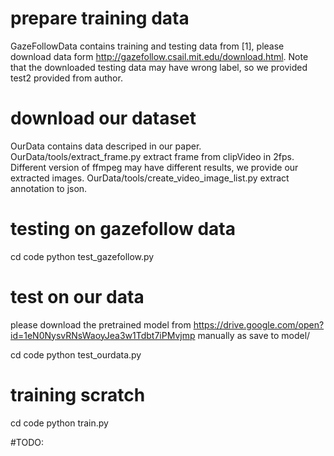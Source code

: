 # prepare training data
GazeFollowData contains training and testing data from [1], please download data form http://gazefollow.csail.mit.edu/download.html.
Note that the downloaded testing data may have wrong label, so we provided test2 provided from author.

# download our dataset
OurData contains data descriped in our paper.
OurData/tools/extract_frame.py extract frame from clipVideo in 2fps.
Different version of ffmpeg may have different results, we provide our extracted images.
OurData/tools/create_video_image_list.py extract annotation to json.

# testing on gazefollow data
cd code
python test_gazefollow.py


# test on our data
please download the pretrained model from https://drive.google.com/open?id=1eN0NysvRNsWaoyJea3w1Tdbt7iPMvjmp manually as save to model/

cd code
python test_ourdata.py

# training scratch
cd code
python train.py

#TODO:



